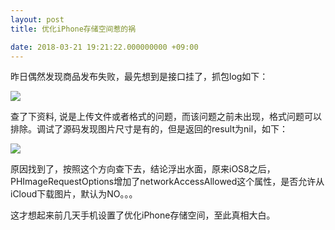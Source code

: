 ```yaml
---
layout: post
title: 优化iPhone存储空间惹的祸

date: 2018-03-21 19:21:22.000000000 +09:00
---
```


昨日偶然发现商品发布失败，最先想到是接口挂了，抓包log如下：

![](https://s3.mogucdn.com/mlcdn/c45406/180321_6k441cl6ck4b8ak9fl3c75e277hci_912x204.jpg)

查了下资料, 说是上传文件或者格式的问题，而该问题之前未出现，格式问题可以排除。调试了源码发现图片尺寸是有的，但是返回的result为nil，如下：

![](https://s3.mogucdn.com/mlcdn/c45406/180321_410a6d87fa690dcbi567hia93ej38_2222x624.jpg)

原因找到了，按照这个方向查下去，结论浮出水面，原来iOS8之后，PHImageRequestOptions增加了networkAccessAllowed这个属性，是否允许从iCloud下载图片，默认为NO。。。

这才想起来前几天手机设置了优化iPhone存储空间，至此真相大白。